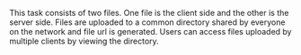 This task consists of two files. 
One file is the client side and the other is the server side. 
Files are uploaded to a common directory shared by everyone on the network and file url is generated.
Users can access files uploaded by multiple clients by viewing the directory. 
